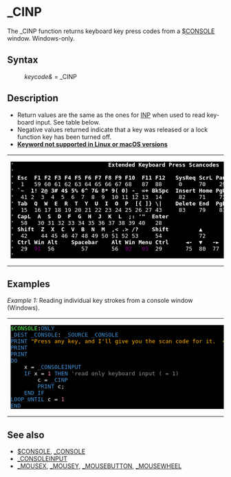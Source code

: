 <style>pre.codeide, pre.outputfixed, .outputcrt0 { background-color: #000 !important; color: #FFF !important; }</style><!DOCTYPE html>
<html class="client-nojs" dir="ltr" lang="en">
<head>
<title>_CINP - QB64 Phoenix Edition Wiki</title>
</head>
<body class="mediawiki ltr sitedir-ltr mw-hide-empty-elt ns-0 ns-subject page-CINP rootpage-CINP skin-vector action-view skin-vector-legacy vector-feature-language-in-header-enabled vector-feature-language-in-main-page-header-disabled vector-feature-language-alert-in-sidebar-disabled vector-feature-sticky-header-disabled vector-feature-sticky-header-edit-disabled vector-feature-table-of-contents-disabled vector-feature-visual-enhancement-next-disabled">
<div class="mw-body" id="content" role="main">
<a id="top"></a>
<h1 class="firstHeading mw-first-heading" id="firstHeading">_CINP</h1>
<div class="vector-body" id="bodyContent">
<div class="mw-body-content mw-content-ltr" dir="ltr" id="mw-content-text" lang="en"><div class="mw-parser-output"><p>The <a class="mw-selflink selflink">_CINP</a> function returns keyboard key press codes from a <a href="$CONSOLE" title="$CONSOLE">$CONSOLE</a> window. Windows-only.
</p>
<h2><span class="mw-headline" id="Syntax">Syntax</span></h2>
<dl><dd><i>keycode&amp;</i> = <a class="mw-selflink selflink">_CINP</a></dd></dl>
<p>
</p>
<h2><span class="mw-headline" id="Description">Description</span></h2>
<ul><li>Return values are the same as the ones for <a href="INP" title="INP">INP</a> when used to read keyboard input. See table below.</li>
<li>Negative values returned indicate that a key was released or a lock function key has been turned off.</li>
<li><b><a href="Keywords_currently_not_supported_by_QB64#Keywords_not_supported_in_Linux_or_macOS_versions" title="Keywords currently not supported by QB64">Keyword not supported in Linux or macOS versions</a></b></li></ul>
<table cellpadding="5px" width="100%">
<tbody><tr>
<td><pre class="outputfixed">'                            <b>Extended Keyboard Press Scancodes</b>
'
' <b>Esc  F1 F2 F3 F4 F5 F6 F7 F8 F9 F10  F11 F12   SysReq ScrL Pause</b>
'  1   59 60 61 62 63 64 65 66 67 68   87  88     0     70    29
' <b>`~  1! 2@ 3# 4$ 5% 6^ 7&amp; 8* 9( 0) -_ =+ BkSpc  Insert Home PgUp   NumL   /     *    -</b>
'  41 2  3  4  5  6  7  8  9  10 11 12 13  14     82    71    73     69    53    55   74
' <b>Tab  Q  W  E  R  T  Y  U  I  O  P  [{ ]} \|    Delete End  PgDn   7/Home 8/▲  9/PU  + </b>
'  15  16 17 18 19 20 21 22 23 24 25 26 27 43     83    79    81     71    72    73   78
' <b>CapL  A  S  D  F  G  H  J  K  L  ;: '"  Enter                     4/◄-   5    6/-►  E</b>
'  58   30 31 32 33 34 35 36 37 38 39 40   28                        75    76    77   <b>n</b>
' <b>Shift  Z  X  C  V  B  N  M  ,&lt; .&gt; /?    Shift         ▲           1/End  2/▼  3/PD  t</b>
'  42    44 45 46 47 48 49 50 51 52 53     54           72           79    80    81   <b>e</b>
' <b>Ctrl Win Alt    Spacebar    Alt Win Menu Ctrl     ◄-  ▼   -►      0/Insert    ./Del r</b>
'  29  <span style="color:purple;">91</span>  56        57       56  <span style="color:purple;">92   93</span>  29       75  80  77       82          83   28
'
</pre>
</td></tr></tbody></table>
<p>
</p>
<h2><span class="mw-headline" id="Examples">Examples</span></h2>
<p><i>Example 1:</i> Reading individual key strokes from a console window (Windows).
</p>
<table cellpadding="15px" width="100%">
<tbody><tr>
<td><pre class="codeide"><a href="$CONSOLE" title="$CONSOLE"><span style="color:#55FF55;">$CONSOLE</span></a>:<a href="ONLY" title="ONLY"><span style="color:#4593D8;">ONLY</span></a>
<a href="DEST" title="DEST"><span style="color:#4593D8;">_DEST</span></a> <a href="CONSOLE" title="CONSOLE"><span style="color:#4593D8;">_CONSOLE</span></a>: <a href="SOURCE" title="SOURCE"><span style="color:#4593D8;">_SOURCE</span></a> <a href="CONSOLE" title="CONSOLE"><span style="color:#4593D8;">_CONSOLE</span></a>
<a href="PRINT" title="PRINT"><span style="color:#4593D8;">PRINT</span></a> <span style="color:#FFB100;">"Press any key, and I'll give you the scan code for it.  &lt;ESC&gt; quits the demo."</span>
<a href="PRINT" title="PRINT"><span style="color:#4593D8;">PRINT</span></a>
<a href="PRINT" title="PRINT"><span style="color:#4593D8;">PRINT</span></a>
<a class="mw-redirect" href="DO" title="DO"><span style="color:#4593D8;">DO</span></a>
    x = <a href="CONSOLEINPUT" title="CONSOLEINPUT"><span style="color:#4593D8;">_CONSOLEINPUT</span></a>
    <a class="mw-redirect" href="IF" title="IF"><span style="color:#4593D8;">IF</span></a> x = <span style="color:#F580B1;">1</span> <a href="THEN" title="THEN"><span style="color:#4593D8;">THEN</span></a> <span style="color:#919191;">'read only keyboard input ( = 1)</span>
        c = <a class="mw-selflink selflink"><span style="color:#4593D8;">_CINP</span></a>
        <a href="PRINT" title="PRINT"><span style="color:#4593D8;">PRINT</span></a> c;
    <a class="mw-redirect" href="END_IF" title="END IF"><span style="color:#4593D8;">END IF</span></a>
<a href="DO...LOOP" title="DO...LOOP"><span style="color:#4593D8;">LOOP UNTIL</span></a> c = <span style="color:#F580B1;">1</span>
<a href="END" title="END"><span style="color:#4593D8;">END</span></a>
</pre>
</td></tr></tbody></table>
<p>
</p>
<h2><span class="mw-headline" id="See_also">See also</span></h2>
<ul><li><a href="$CONSOLE" title="$CONSOLE">$CONSOLE</a>, <a href="CONSOLE" title="CONSOLE">_CONSOLE</a></li>
<li><a href="CONSOLEINPUT" title="CONSOLEINPUT">_CONSOLEINPUT</a></li>
<li><a href="MOUSEX" title="MOUSEX">_MOUSEX</a>, <a href="MOUSEY" title="MOUSEY">_MOUSEY</a>, <a href="MOUSEBUTTON" title="MOUSEBUTTON">_MOUSEBUTTON</a>, <a href="MOUSEWHEEL" title="MOUSEWHEEL">_MOUSEWHEEL</a></li></ul>
<p>
</p>
<!-- 
NewPP limit report
Cached time: 20240714193330
Cache expiry: 86400
Reduced expiry: false
Complications: [show‐toc]
CPU time usage: 0.028 seconds
Real time usage: 0.035 seconds
Preprocessor visited node count: 204/1000000
Post‐expand include size: 1973/2097152 bytes
Template argument size: 336/2097152 bytes
Highest expansion depth: 4/100
Expensive parser function count: 0/100
Unstrip recursion depth: 0/20
Unstrip post‐expand size: 117/5000000 bytes
-->
<!--
Transclusion expansion time report (%,ms,calls,template)
100.00%   21.898      1 -total
  9.41%    2.062     17 Template:Cl
  8.13%    1.781      1 Template:PageSyntax
  7.38%    1.616      6 Template:Text
  7.35%    1.610      1 Template:Cm
  7.06%    1.546      1 Template:CodeStart
  6.85%    1.500      1 Template:PageSeeAlso
  6.85%    1.499      1 Template:FixedStart
  6.76%    1.480      1 Template:CodeEnd
  6.67%    1.461      1 Template:Parameter
-->
<!-- Saved in parser cache with key qb64pnix_mw19894-mwmb_:pcache:idhash:84-0!canonical and timestamp 20240714193330 and revision id 8277.
 -->
</div>
</div>
</div>
</div>
</body>
</html>